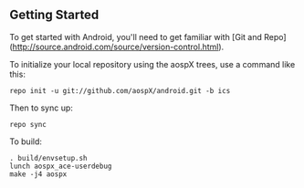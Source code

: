 Getting Started
---------------

To get started with Android, you'll need to get familiar with [Git and Repo] (http://source.android.com/source/version-control.html).

To initialize your local repository using the aospX trees, use a command like this:

    repo init -u git://github.com/aospX/android.git -b ics

Then to sync up:

    repo sync

To build:

    . build/envsetup.sh
    lunch aospx_ace-userdebug
    make -j4 aospx
